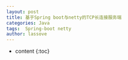 ```yaml
---
layout: post
title: 基于Spring boot与netty的TCP长连接服务端
categories: Java
tags:  Spring-boot netty
author: lassove
---
```


* content
{:toc}

